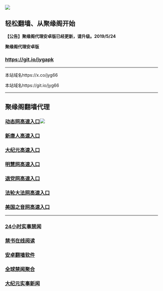 ![](https://raw.githubusercontent.com/hao369/a/master/j.jpg)



## 轻松翻墙、从聚缘阁开始



**【公告】聚缘阁代理安卓版已经更新，请升级。2019/5/24**

 
**聚缘阁代理安卓版**
### https://git.io/jygapk  

***

本站域名https://x.co/jyg66 

本站域名https://git.io/jyg66



***




## 聚缘阁翻墙代理 




### [动态网高速入口](http://46yuqe.cve.contra-bit.com/324232/543)![](https://raw.githubusercontent.com/hao369/a/master/jygdl.gif)





### [新唐人高速入口](http://46yuqe.cve.contra-bit.com/324232/5)

### [大纪元高速入口](http://46yuqe.cve.contra-bit.com/324232/7)

### [明慧网高速入口](http://46yuqe.cve.contra-bit.com/324232/3)

### [退党网高速入口](http://46yuqe.cve.contra-bit.com/324232/8)

### [法轮大法网高速入口](http://46yuqe.cve.contra-bit.com/324232/15)

### [美国之音网高速入口](http://46yuqe.cve.contra-bit.com/324232/18)



***






### [24小时实事禁闻](https://git.io/fj3Go)

### [禁书在线阅读](https://github.com/txyzum203/djy/blob/master/gb/9p.md?flntdtv#1)


### [安卓翻墙软件](https://git.io/afq)

### [全球禁闻聚合](https://github.com/gfw-breaker/banned-news1/blob/master/README.md)

### [大纪元实事新闻](https://git.io/fjmgE)






